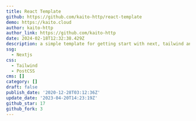```yaml
---
title: React Template
github: https://github.com/kaito-http/react-template
demo: https://kaito.cloud
author: kaito-http
author_link: https://github.com/kaito-http
date: 2024-02-18T12:32:38.429Z
description: a simple template for getting start with next, tailwind and typescript
ssg:
  - Nextjs
css:
  - Tailwind
  - PostCSS
cms: []
category: []
draft: false
publish_date: '2020-12-28T03:12:36Z'
update_date: '2023-04-20T14:23:19Z'
github_star: 17
github_fork: 3
---
```

